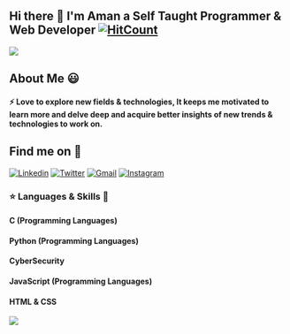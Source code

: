 ## Hi there 👋 I'm Aman a Self Taught Programmer & Web Developer [![HitCount](http://hits.dwyl.com/aman-raza/aman-raza.svg)](http://hits.dwyl.com/aman-raza/aman-raza)
![](https://png2.cleanpng.com/sh/217ebfc361319835628260caadacddb1/L0KzQYm3U8ExN5x7j5H0aYP2gLBuTgBieJZ3RdRAboTsfri0kPFzfKoye95ycD3kgsW0gB9td6MyfNdsb4LkhLr9hb1paZ9sgdDwLXbvcbi0kPlkfKZ3feU2NXHkQ7boVslmOWQ7S6Q3OUS7SIK9VMkyPWM1Tqs6OEG6SYO5Vb5xdpg=/kisspng-paper-bunting-party-clip-art-color-decorative-hanging-flag-pictures-5aa3ea69e13632.9488164915206918179225.png)
## About Me :smiley: 
#### :zap: Love to explore new fields & technologies, It keeps me motivated to learn more and delve deep and acquire better insights of new trends & technologies to work on.

## Find me on :mag_right: 

<a href="https://www.linkedin.com/in/aman-r-558b38186/" target="_blank"><img src="https://img.shields.io/badge/-Linkedin-blue?style=flat-square&logo=Linkedin&logoColor=white" alt="Linkedin"></a> 
<a href="https://twitter.com/_amanraza" target="_blank"><img src="https://img.shields.io/badge/-Twitter-1ca0f1?style=flat-square&labelColor=1ca0f1&logo=twitter&logoColor=white" alt="Twitter"></a> 
<a href="mailto:amanraza1234@gmail.com" target="_blank"><img src="https://img.shields.io/badge/-Gmail-c14438?style=flat-square&logo=Gmail&logoColor=white" alt="Gmail"></a>
<a href="https://instagram.com/amanrazaonline/" target="_blank"><img src="https://img.shields.io/badge/-Instagram-C13584?style=flat-square&labelColor=C13584&logo=instagram&logoColor=white" alt="Instagram"></a>

### :star: Languages & Skills :dart:

#### C (Programming Languages)
#### Python (Programming Languages)
#### CyberSecurity
#### JavaScript (Programming Languages)
#### HTML & CSS

![](https://png2.cleanpng.com/sh/d950a5ebede9dcb9055ddb5b33d80d4d/L0KzQYm3UsE6N5RwfZH0aYP2gLBuTgNqdJl0jdd9dHWwc7r7mgNkaaFqRdRAaXznebBuTflkd58ye9H1b4Kwc7r7mb1jfZpxfNt3Zz3rf73zjCcuapJog9l7b4XxdH68gchjP2Q1S9Y5ZHa7SXA7Usg0PWE8TqMAMUmzSIm6WMc5PWY7RuJ3Zx==/kisspng-silhouette-cityscape-building-icon-color-city-building-hollow-background-5a8b7303d0df89.4283507615190883878556.png)
